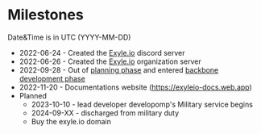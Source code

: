 # Milestones

Date&Time is in UTC (YYYY-MM-DD)

- 2022-06-24 - Created the [Exyle.io](https://discord.gg/synPSeuNFK) discord
  server
- 2022-06-26 - Created the [Exyle.io](https://github.com/exyleio) organization
  server
- 2022-09-28 - Out of [planning phase](/docs/dev-status/pre-release-roadmap#planning) and entered [backbone
  development phase](/docs/dev-status/pre-release-roadmap#backbone-development)
- 2022-11-20 - Documentations website (https://exyleio-docs.web.app)
- Planned
  - 2023-10-10 - lead developer developomp's Military service begins
  - 2024-09-XX - discharged from military duty
  - Buy the exyle.io domain
